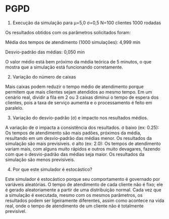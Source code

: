 # PGPD
1. Execução da simulação para 
 μ=5,0 
 σ=0,5 
 N=100 clientes 
 1000 rodadas

Os resultados obtidos com os parâmetros solicitados foram:

Média dos tempos de atendimento (1000 simulações): 4,999 min

Desvio-padrão das médias: 0,050 min

O valor médio está bem próximo da média teórica de 5 minutos, o que mostra que a simulação está funcionando corretamente.

2. Variação do número de caixas

Mais caixas podem reduzir o tempo médio de atendimento porque permitem que mais clientes sejam atendidos ao mesmo tempo. Em um cenário real, dividir a fila em 2 ou 3 caixas diminui o tempo de espera dos clientes, pois a taxa de serviço aumenta e o processamento é feito em paralelo.

3. Variação do desvio-padrão (σ) e impacto nos resultados médios.

A variação de σ impacta a consistência dos resultados.
σ baixo (ex: 0.25): Os tempos de atendimento são mais padões, próximos da média, resultando em um desvio-padrão das médias menor. Os resultados da simulação são mais previsíveis.
σ alto (ex: 2.0): Os tempos de atendimento variam mais, com alguns muito rápidos e outros muito devagares, fazendo com que o desvio-padrão das médias seja maior. Os resultados da simulação são menos previsíveis.

4. Por que este simulador é estocástico?

Este simulador é estocástico porque seu comportamento é governado por variáveis aleatórias. O tempo de atendimento de cada cliente não é fixo; ele é gerado aleatoriamente a partir de uma distribuição normal. Cada vez que a simulação é executada, mesmo com os mesmos parâmetros, os resultados podem ser ligeiramente diferentes, assim como acontece na vida real, onde o tempo de atendimento de um cliente não é totalmente previsível.